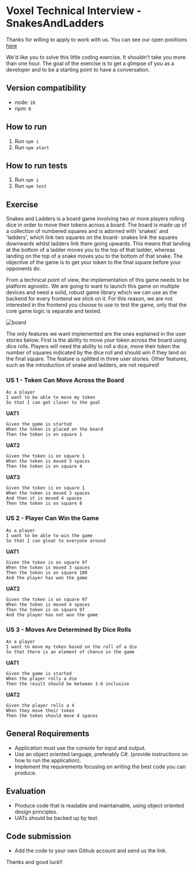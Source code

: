 # Voxel Technical Interview - SnakesAndLadders

Thanks for willing to apply to work with us. You can see our open positions [here](https://www.voxelgroup.net/people/en/home-eng/#page6)

We'd like you to solve this little coding exercise. It shouldn't take you more than one hour. The goal of the exercise is to get a glimpse of you as a developer and to be a starting point to have a conversation. 

## Version compatibility
- node: `18`
- npm: `8`

## How to run
1. Run `npm i`
2. Run `npm start`

## How to run tests
1. Run `npm i`
2. Run `npm test`

## Exercise

Snakes and Ladders is a board game involving two or more players rolling dice in order to move their tokens across a board. The board is made up of a collection of numbered squares and is adorned with 'snakes' and 'ladders', which link two squares on the board- snakes link the squares downwards whilst ladders link them going upwards. This means that landing at the bottom of a ladder moves you to the top of that ladder, whereas landing on the top of a snake moves you to the bottom of that snake. The objective of the game is to get your token to the final square before your opponents do.

From a technical point of view, the implementation of this game needs to be platform agnostic. We are going to want to launch this game on multiple devices and need a solid, robust game library which we can use as the backend for every frontend we stick on it. For this reason, we are not interested in the frontend you choose to use to test the game, only that the core game logic is separate and tested. 

![board](/img/snakesandladdersboard.jpg)

The only features we want implemented are the ones explained in the user stories below. First is the ability to move your token across the board using dice rolls. Players will need the ability to roll a dice, move their token the number of squares indicated by the dice roll and should win if they land on the final square. The feature is splitted in three user stories. Other features, such as the introduction of snake and ladders, are not required!

### US 1 - Token Can Move Across the Board
    As a player
    I want to be able to move my token
    So that I can get closer to the goal

**UAT1**

    Given the game is started
    When the token is placed on the board
    Then the token is on square 1
    
**UAT2**

    Given the token is on square 1
    When the token is moved 3 spaces
    Then the token is on square 4
    
**UAT3**

    Given the token is on square 1
    When the token is moved 3 spaces
    And then it is moved 4 spaces
    Then the token is on square 8
    
### US 2 - Player Can Win the Game
    As a player
    I want to be able to win the game
    So that I can gloat to everyone around
    
**UAT1**

    Given the token is on square 97
    When the token is moved 3 spaces
    Then the token is on square 100
    And the player has won the game
    
**UAT2**

    Given the token is on square 97
    When the token is moved 4 spaces
    Then the token is on square 97
    And the player has not won the game
    
### US 3 - Moves Are Determined By Dice Rolls

    As a player
    I want to move my token based on the roll of a die
    So that there is an element of chance in the game

**UAT1**

    Given the game is started
    When the player rolls a die
    Then the result should be between 1-6 inclusive
    
**UAT2**

    Given the player rolls a 4
    When they move their token
    Then the token should move 4 spaces
    
## General Requirements

- Application must use the console for input and output.
- Use an object oriented languaje, preferably C#. (provide instructions on how to run the application).
- Implement the requirements focusing on writing the best code you can produce.

## Evaluation
- Produce code that is readable and maintainable, using object oriented design principles.
- UATs should be backed up by test.

## Code submission

- Add the code to your own Github account and send us the link.

Thanks and good luck!!
